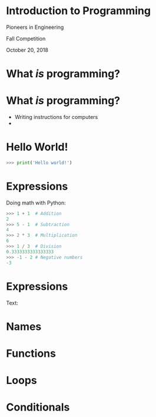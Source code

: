 # Introduction to Programming

Pioneers in Engineering

Fall Competition

October 20, 2018

# What *is* programming?

# What *is* programming?
* Writing instructions for computers
*

# Hello World!

```python
>>> print('Hello world!')
```

# Expressions

Doing math with Python:
```python
>>> 1 + 1  # Addition
2
>>> 5 - 1  # Subtraction
4
>>> 2 * 3  # Multiplication
6
>>> 1 / 3  # Division
0.3333333333333333
>>> -1 - 2 # Negative numbers
-3
```

# Expressions

Text:

# Names

# Functions

# Loops

# Conditionals
